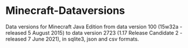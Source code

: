 # Minecraft-Dataversions

Data versions for Minecraft Java Edition from data version 100 (15w32a - released 5 August 2015) to data version 2723 (1.17 Release Candidate 2 - released 7 June 2021), in sqlite3, json and csv formats.




